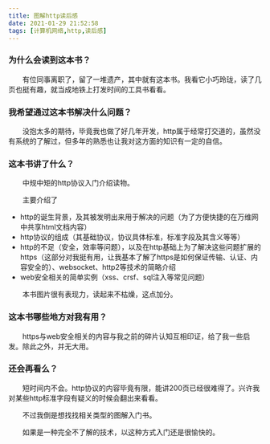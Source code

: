 ```yaml
---
title: 图解http读后感
date: 2021-01-29 21:52:58
tags: [计算机网络,http,读后感]
---
```


### 为什么会读到这本书？
&emsp;&emsp;有位同事离职了，留了一堆遗产，其中就有这本书。我看它小巧玲珑，读了几页也挺有趣，就当成地铁上打发时间的工具书看看。

<!--more-->

### 我希望通过这本书解决什么问题？
&emsp;&emsp;没抱太多的期待，毕竟我也做了好几年开发，http属于经常打交道的，虽然没有系统的了解过，但多年的熟悉也让我对这方面的知识有一定的自信。

### 这本书讲了什么？
&emsp;&emsp;中规中矩的http协议入门介绍读物。

&emsp;&emsp;主要介绍了
- http的诞生背景，及其被发明出来用于解决的问题（为了方便快捷的在万维网中共享html文档内容）
- http协议的组成（其基础协议，协议具体标准，标准字段及其含义等等）
- http的不足（安全，效率等问题），以及在http基础上为了解决这些问题扩展的https（这部分对我挺有用，让我基本了解了https是如何保证传输、认证、内容安全的）、websocket、http2等技术的简略介绍
- web安全相关的简单实例（xss、crsf、sql注入等常见问题）

&emsp;&emsp;本书图片很有表现力，读起来不枯燥，这点加分。

### 这本书哪些地方对我有用？

&emsp;&emsp;https与web安全相关的内容与我之前的碎片认知互相印证，给了我一些启发。除此之外，并无大用。

### 还会再看么？
&emsp;&emsp;短时间内不会。http协议的内容毕竟有限，能讲200页已经很难得了。兴许我对某些http标准字段有疑义的时候会翻出来看看。

&emsp;&emsp;不过我倒是想找找相关类型的图解入门书。

&emsp;&emsp;如果是一种完全不了解的技术，以这种方式入门还是很愉快的。
